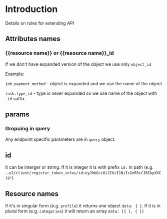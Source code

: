 
# Introduction

Details on rules for extending API

## Attributes names

### {{resource name}} or {{resource name}}_id

If we don't have expanded version of the object we use only `object_id`

Example:

`job.payment_method` - object is expanded and we use the name of the object

`task.type_id` - type is never expanded so we use name of the object with `_id` suffix

## params

### Gropuing in query

Any endpoint specific parameters are in `query` object.

## id

It can be interger or string. If it is integer it is with prefix `id:` in path (e.g. ...`v2/client/register_token_infos/id:eyJhbGciOiJIUzI1NiIsInR5cCI6IkpXVCJ9"`)

## Resource names

If it's in singular form (e.g. `profile`) it returns one object `data: { }`. If it is in plural form (e.g. `categories`) it will return an array `data: [{ }, { }]`